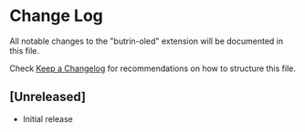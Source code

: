 # Change Log

All notable changes to the "butrin-oled" extension will be documented in this file.

Check [Keep a Changelog](http://keepachangelog.com/) for recommendations on how to structure this file.

## [Unreleased]

- Initial release
